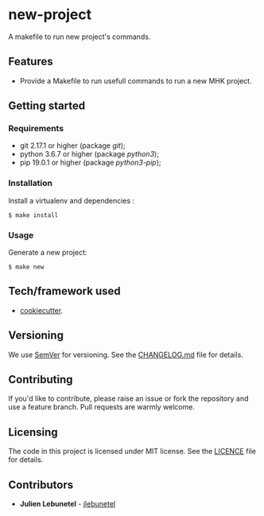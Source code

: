 # new-project
A makefile to run new project's commands.

## Features
 * Provide a Makefile to run usefull commands to run a new MHK project.

## Getting started

### Requirements
 * git 2.17.1 or higher (package _git_);
 * python 3.6.7 or higher (package _python3_);
 * pip 19.0.1 or higher (package _python3-pip_);

### Installation
Install a virtualenv and dependencies :

```
$ make install
```

### Usage
Generate a new project:

```
$ make new
```

## Tech/framework used
 * [cookiecutter](https://github.com/audreyr/cookiecutter).

## Versioning
We use [SemVer](http://semver.org/) for versioning. See the [CHANGELOG.md](CHANGELOG.md) file for details.

## Contributing
If you'd like to contribute, please raise an issue or fork the repository and use a feature branch. Pull requests are warmly welcome.

## Licensing
The code in this project is licensed under MIT license. See the [LICENCE](LICENCE) file for details.

## Contributors
 * **Julien Lebunetel** - [jlebunetel](https://github.com/jlebunetel)
